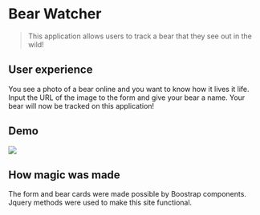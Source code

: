 # Bear Watcher
> This application allows users to track a bear that they see out in the wild!

## User experience
You see a photo of a bear online and you want to know how it lives it life. Input the URL of the image to the form and give your bear a name. Your bear will now be tracked on this application!

## Demo
![](http://g.recordit.co/9OI4LassSC.gif)

## How magic was made
The form and bear cards were made possible by Boostrap components. Jquery methods were used to make this site functional.
